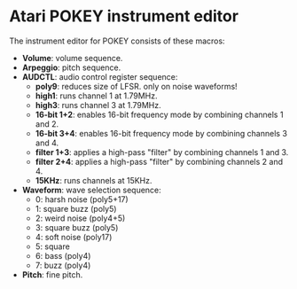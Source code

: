 # Atari POKEY instrument editor

The instrument editor for POKEY consists of these macros:

- **Volume**: volume sequence.
- **Arpeggio**: pitch sequence.
- **AUDCTL**: audio control register sequence:
  - **poly9**: reduces size of LFSR. only on noise waveforms!
  - **high1**: runs channel 1 at 1.79MHz.
  - **high3**: runs channel 3 at 1.79MHz.
  - **16-bit 1+2**: enables 16-bit frequency mode by combining channels 1 and 2.
  - **16-bit 3+4**: enables 16-bit frequency mode by combining channels 3 and 4.
  - **filter 1+3**: applies a high-pass "filter" by combining channels 1 and 3.
  - **filter 2+4**: applies a high-pass "filter" by combining channels 2 and 4.
  - **15KHz**: runs channels at 15KHz.
- **Waveform**: wave selection sequence:
  - 0: harsh noise (poly5+17)
  - 1: square buzz (poly5)
  - 2: weird noise (poly4+5)
  - 3: square buzz (poly5)
  - 4: soft noise (poly17)
  - 5: square
  - 6: bass (poly4)
  - 7: buzz (poly4)
- **Pitch**: fine pitch.
